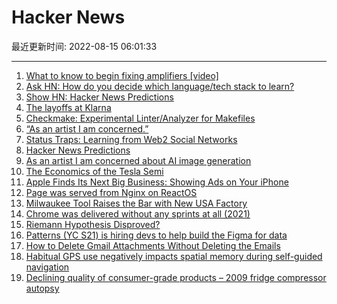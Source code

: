 # Hacker News

最近更新时间: 2022-08-15 06:01:33

--- 
1. [What to know to begin fixing amplifiers [video]](https://www.youtube.com/watch?v=0oWBcTTeMNQ) 
2. [Ask HN: How do you decide which language/tech stack to learn?](https://news.ycombinator.com/item?id=32460304) 
3. [Show HN: Hacker News Predictions](https://hnpredictions.github.io/) 
4. [The layoffs at Klarna](https://blog.pragmaticengineer.com/layoffs-at-klarna/) 
5. [Checkmake: Experimental Linter/Analyzer for Makefiles](https://github.com/mrtazz/checkmake) 
6. [“As an artist I am concerned.”](https://twitter.com/arvalis/status/1558623545374023680) 
7. [Status Traps: Learning from Web2 Social Networks](https://a16zcrypto.com/social-network-status-traps-web2-learnings/) 
8. [Hacker News Predictions](https://hnpredictions.github.io/) 
9. [As an artist I am concerned about AI image generation](https://twitter.com/arvalis/status/1558623545374023680) 
10. [The Economics of the Tesla Semi](https://www.torquenews.com/14335/staggering-economics-tesla-semi) 
11. [Apple Finds Its Next Big Business: Showing Ads on Your iPhone](https://www.bloomberg.com/news/newsletters/2022-08-14/apple-aapl-set-to-expand-advertising-bringing-ads-to-maps-tv-and-books-apps-l6tdqqmg) 
12. [Page was served from Nginx on ReactOS](https://reactos.aaron.cc/) 
13. [Milwaukee Tool Raises the Bar with New USA Factory](https://toolguyd.com/milwaukee-tool-new-usa-factory/) 
14. [Chrome was delivered without any sprints at all (2021)](https://twitter.com/aboodman/status/1427137725119959046) 
15. [Riemann Hypothesis Disproved?](https://figshare.com/articles/preprint/Untitled_Item/14776146) 
16. [Patterns (YC S21) is hiring devs to help build the Figma for data](https://www.patterns.app/) 
17. [How to Delete Gmail Attachments Without Deleting the Emails](https://blog.unattach.app/2022/07/how-to-delete-gmail-attachments.html) 
18. [Habitual GPS use negatively impacts spatial memory during self-guided navigation](https://www.ncbi.nlm.nih.gov/pmc/articles/PMC7156656/) 
19. [Declining quality of consumer-grade products – 2009 fridge compressor autopsy](https://www.automaticwasher.org/cgi-bin/TD/TD-VIEWTHREADM.cgi?91066_2) 
